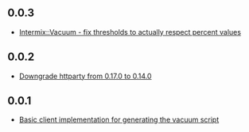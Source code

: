## 0.0.3
* [Intermix::Vacuum - fix thresholds to actually respect percent values](https://github.com/tophatter/intermix-api-ruby/pull/9)

## 0.0.2
* [Downgrade httparty from 0.17.0 to 0.14.0](https://github.com/tophatter/intermix-api-ruby/pull/6)

## 0.0.1
* [Basic client implementation for generating the vacuum script](https://github.com/tophatter/intermix-api-ruby/pull/4)
